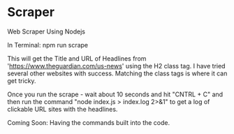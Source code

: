 # Scraper
 Web Scraper Using Nodejs


In Terminal: npm run scrape

This will get the Title and URL of Headlines from 'https://www.theguardian.com/us-news' using the H2 class tag.
I have tried several other websites with success. Matching the class tags is where it can get tricky.

Once you run the scrape - wait about 10 seconds and hit "CNTRL + C" and then run the command "node index.js > index.log 2>&1" to get a log 
of clickable URL sites with the headlines.


Coming Soon: Having the commands built into the code.
